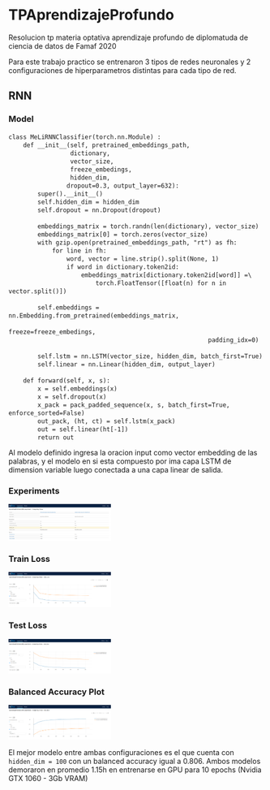 # TPAprendizajeProfundo
Resolucion tp materia optativa aprendizaje profundo de diplomatuda de ciencia de datos de Famaf 2020

Para este trabajo practico se entrenaron 3 tipos de redes neuronales y 2 configuraciones de hiperparametros distintas para cada tipo de red.

## RNN

### Model

```
class MeLiRNNClassifier(torch.nn.Module) :
    def __init__(self, pretrained_embeddings_path, 
                 dictionary,
                 vector_size,
                 freeze_embedings,
                 hidden_dim,
                dropout=0.3, output_layer=632):
        super().__init__()
        self.hidden_dim = hidden_dim
        self.dropout = nn.Dropout(dropout)
        
        embeddings_matrix = torch.randn(len(dictionary), vector_size)
        embeddings_matrix[0] = torch.zeros(vector_size)
        with gzip.open(pretrained_embeddings_path, "rt") as fh:
            for line in fh:
                word, vector = line.strip().split(None, 1)
                if word in dictionary.token2id:
                    embeddings_matrix[dictionary.token2id[word]] =\
                        torch.FloatTensor([float(n) for n in vector.split()])
        
        self.embeddings = nn.Embedding.from_pretrained(embeddings_matrix,
                                                       freeze=freeze_embedings,
                                                       padding_idx=0)
        
        self.lstm = nn.LSTM(vector_size, hidden_dim, batch_first=True)
        self.linear = nn.Linear(hidden_dim, output_layer)
        
    def forward(self, x, s):
        x = self.embeddings(x)
        x = self.dropout(x)
        x_pack = pack_padded_sequence(x, s, batch_first=True, enforce_sorted=False)
        out_pack, (ht, ct) = self.lstm(x_pack)
        out = self.linear(ht[-1])
        return out
```

Al modelo definido ingresa la oracion input como vector embedding de las palabras, y el modelo en si esta compuesto por ima capa LSTM de dimension variable luego conectada a una capa linear de salida.

### Experiments

<img src="imgs/RNN_experiment_compare.png"
     alt="RNN experiments comparison"
     style="float: center; margin-right: 10px;"
     width=40%/>

### Train Loss

<img src="imgs/RNN_train_loss_plot.png"
     alt="RNN train loss plot"
     style="float: center; margin-right: 10px;"
     width=40%/>

### Test Loss

<img src="imgs/RNN_test_loss_plot.png"
     alt="RNN test loss plot"
     style="float: center; margin-right: 10px;"
     width=40%/>

### Balanced Accuracy Plot

<img src="imgs/RNN_bacc_plot.png"
     alt="RNN balanced accuracy plot"
     style="float: center; margin-right: 10px;"
     width=40%/>

El mejor modelo entre ambas configuraciones es el que cuenta con ```hidden_dim = 100``` con un balanced accuracy igual a 0.806.
Ambos modelos demoraron en promedio 1.15h en entrenarse en GPU para 10 epochs (Nvidia GTX 1060 - 3Gb VRAM) 